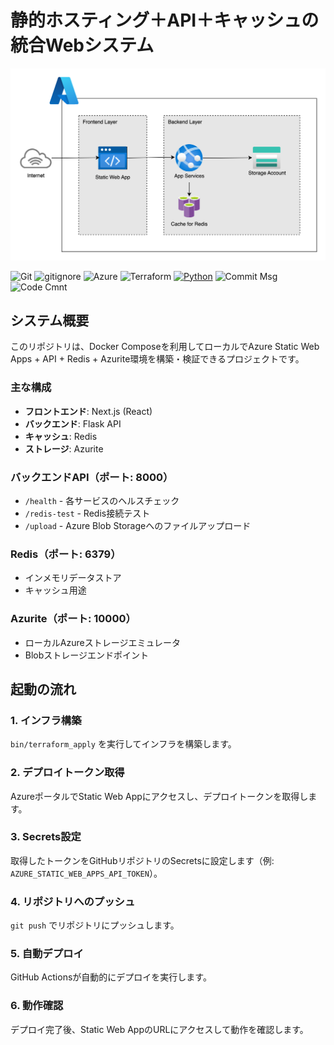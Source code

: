 # 静的ホスティング＋API＋キャッシュの統合Webシステム

<p align="center">
  <img src="sources/azure.png" alt="animated">
</p>

![Git](https://img.shields.io/badge/GIT-E44C30?logo=git&logoColor=white)
![gitignore](https://img.shields.io/badge/gitignore%20io-204ECF?logo=gitignoredotio&logoColor=white)
![Azure](https://img.shields.io/badge/azure-%230072C6.svg?logo=microsoftazure&logoColor=white)
![Terraform](https://img.shields.io/badge/terraform-%235835CC.svg?logo=terraform&logoColor=white)
[![Python](https://img.shields.io/badge/Python-3.12-blue.svg?logo=python&logoColor=blue)](https://www.python.org/)
![Commit Msg](https://img.shields.io/badge/Commit%20message-Eg-brightgreen.svg)
![Code Cmnt](https://img.shields.io/badge/code%20comment-Ja-brightgreen.svg)

## システム概要

このリポジトリは、Docker Composeを利用してローカルでAzure Static Web Apps + API + Redis + Azurite環境を構築・検証できるプロジェクトです。

### 主な構成

- **フロントエンド**: Next.js (React)
- **バックエンド**: Flask API
- **キャッシュ**: Redis
- **ストレージ**: Azurite

### バックエンドAPI（ポート: 8000）

- `/health` - 各サービスのヘルスチェック
- `/redis-test` - Redis接続テスト
- `/upload` - Azure Blob Storageへのファイルアップロード

### Redis（ポート: 6379）

- インメモリデータストア
- キャッシュ用途

### Azurite（ポート: 10000）

- ローカルAzureストレージエミュレータ
- Blobストレージエンドポイント

## 起動の流れ

### 1. インフラ構築
`bin/terraform_apply` を実行してインフラを構築します。

### 2. デプロイトークン取得
AzureポータルでStatic Web Appにアクセスし、デプロイトークンを取得します。

### 3. Secrets設定
取得したトークンをGitHubリポジトリのSecretsに設定します（例: `AZURE_STATIC_WEB_APPS_API_TOKEN`）。

### 4. リポジトリへのプッシュ
`git push` でリポジトリにプッシュします。

### 5. 自動デプロイ
GitHub Actionsが自動的にデプロイを実行します。

### 6. 動作確認
デプロイ完了後、Static Web AppのURLにアクセスして動作を確認します。
